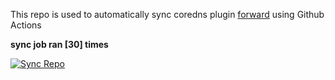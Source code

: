 This repo is used to automatically sync coredns plugin [forward](https://github.com/QZLin/forward) using Github Actions

**sync job ran [30] times**

[![Sync Repo](https://github.com/QZLin/coredns-extract/actions/workflows/sync.yaml/badge.svg)](https://github.com/QZLin/coredns-extract/actions/workflows/sync.yaml)
